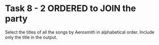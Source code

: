 # Task 8 - 2 ORDERED to JOIN the party

Select the titles of all the songs by Aerosmith in alphabetical order. Include only the title in the output.